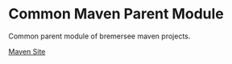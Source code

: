# Common Maven Parent Module

Common parent module of bremersee maven projects.

[Maven Site](https://nexus.bremersee.org/repository/maven-sites/common-parent/1.1.0-SNAPSHOT/index.html)

